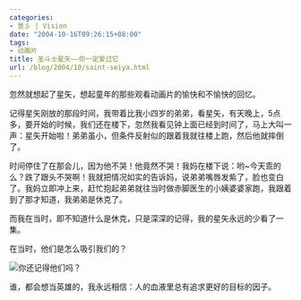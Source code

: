 ```yaml
---
categories:
- 景彡 | Vision
date: "2004-10-16T09:26:15+08:00"
tags:
- 动画片
title: 圣斗士星矢——你一定爱过它
url: /blog/2004/10/saint-seiya.html
---
```

忽然就想起了星矢，想起童年的那些观看动画片的愉快和不愉快的回忆。

记得星矢刚放的那段时间，我带着比我小四岁的弟弟，看星矢，有天晚上，5点多，要开始的时候，我们还在楼下，忽然我看见钟上面已经到时间了，马上大叫一声：星矢开始啦！弟弟虽小，但条件反射似的跟着我就往楼上跑，然后他就摔倒了。
<!--more-->

时间停住了在那会儿，因为他不哭！他竟然不哭！我妈在楼下说：哟~今天乖的么？跌了跟头不哭啊！我就把情况如实的告诉妈，说弟弟嘴唇发紫了，脸也变白了。我妈立即冲上来，赶忙抱起弟弟就往当时做赤脚医生的小姨婆婆家跑，我跟着到了那才知道，我弟弟是休克了。

而我在当时，即不知道什么是休克，只是深深的记得，我的星矢永远的少看了一集。

在当时，他们是怎么吸引我们的？

<span class="center">![你还记得他们吗？][1]</span>

谁，都会想当英雄的，我永远相信：人的血液里总有追求更好的目标的因子。


  [1]: /images/posts/saint-seiya.jpg "你还记得他们吗？"